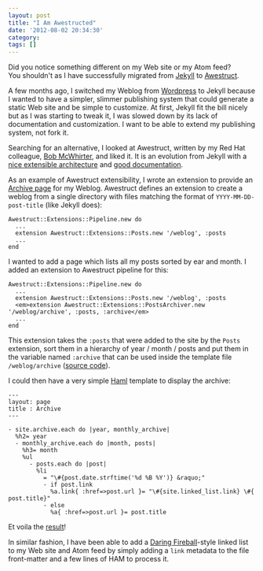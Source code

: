 ```yaml
---
layout: post
title: "I Am Awestructed"
date: '2012-08-02 20:34:30'
category: 
tags: []
---
```


Did you notice something different on my Web site or my Atom feed?  
You shouldn't as I have successfully migrated from [Jekyll][jekyll] to [Awestruct][awestruct].

A few months ago, I switched my Weblog from [Wordpress][wp] to Jekyll because I wanted to have a simpler, slimmer publishing system that could generate a static Web site and be simple to customize. At first, Jekyll fit the bill nicely but as I was starting to tweak it, I was slowed down by its lack of documentation and customization. I want to be able to extend my publishing system, not fork it.

Searching for an alternative, I looked at Awestruct, written by my Red Hat colleague, [Bob McWhirter][bmw], and liked it.
It is an evolution from Jekyll with a [nice extensible architecture][arch] and [good documentation][doc].

As an example of Awestruct extensibility, I wrote an extension to provide an [Archive page](/weblog/archive/) for my Weblog.
Awestruct defines an extension to create a weblog from a single directory with files matching the format of `YYYY-MM-DD-post-title` (like Jekyll does):

    Awestruct::Extensions::Pipeline.new do
      ...
      extension Awestruct::Extensions::Posts.new '/weblog', :posts
      ...
    end

I wanted to add a page which lists all my posts sorted by ear and month.
I added an extension to Awestruct pipeline for this:

    Awestruct::Extensions::Pipeline.new do
      ...
      extension Awestruct::Extensions::Posts.new '/weblog', :posts
      <em>extension Awestruct::Extensions::PostsArchiver.new '/weblog/archive', :posts, :archive</em>
      ...
    end

This extension takes the `:posts` that were added to the site by the `Posts` extension, sort them in a hierarchy of year / month / posts and put them in the variable named `:archive` that can be used inside the template file `/weblog/archive` ([source code][posts_archiver]).

I could then have a very simple [Haml][haml] template to display the archive:

    ---
    layout: page
    title : Archive
    ---    

    - site.archive.each do |year, monthly_archive|
      %h2= year
      - monthly_archive.each do |month, posts|  
        %h3= month
        %ul
          - posts.each do |post|
            %li
              = "\#{post.date.strftime('%d %B %Y')} &raquo;"
              - if post.link
                %a.link{ :href=>post.url }= "\#{site.linked_list.link} \#{ post.title}"
              - else
                %a{ :href=>post.url }= post.title

Et voila the [result](/weblog/archive/)!

In similar fashion, I have been able to add a [Daring Fireball][df]-style linked list to my Web site and Atom feed by simply adding a `link` metadata to the file front-matter and a few lines of HAM to process it.


[jekyll]: http://jekyllrb.com
[awestruct]: http://awestruct.org
[wp]: http://wordpress.org
[bmw]: http://bob.mcwhirter.org
[doc]: http://awestruct.org/getting_started/
[arch]: http://awestruct.org/extensions/
[posts_archiver]: https://github.com/jmesnil/www.jmesnil.net/blob/master/_ext/posts_archiver.rb
[haml]: http://haml.info/
[df]: http://daringfireball.net/